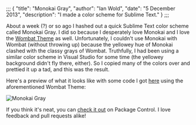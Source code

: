 ;;;
{
	"title": "Monokai Gray",
	"author": "Ian Wold",
	"date": "5 December 2013",
	"description": "I made a color scheme for Sublime Text."
}
;;;

About a week (?) or so ago I hashed out a quick Sublime Text color scheme called Monokai Gray. I did so because I desperately love Monokai and I love the [Wombat Theme](https://sublime.wbond.net/packages/Wombat%20Theme) as well. Unfortunately, I couldn't use Monokai with Wombat (without throwing up) because the yellowey hue of Monokai clashed with the classy grays of Wombat. Truthfully, I had been using a similar color scheme in Visual Studio for some time (the yellowey background didn't fly there, either). So I copied many of the colors over and prettied it up a tad, and this was the result.

Here's a preview of what it looks like with some code I got [here](https://wiki.python.org/moin/SimplePrograms) using the aforementioned Wombat Theme:

![Monokai Gray](http://bit.ly/MonokaiGraySample1)

If you think it's neat, you can [check it out](https://sublime.wbond.net/packages/Monokai%20Gray) on Package Control. I love feedback and pull requests alike!

